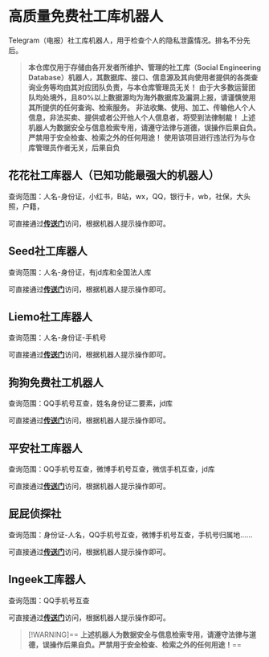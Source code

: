 # 高质量免费社工库机器人

Telegram（电报）社工库机器人，用于检查个人的隐私泄露情况。排名不分先后。

> **本仓库仅用于存储由各开发者所维护、管理的社工库（Social Engineering Database）机器人，其数据库、接口、信息源及其向使用者提供的各类查询业务等均由其对应团队负责，与本仓库管理员无关！**
> **由于大多数运营团队均处境外，且80%以上数据源均为海外数据库及漏洞上报，请谨慎使用其所提供的任何查询、检索服务。**
> **非法收集、使用、加工、传输他人个人信息，非法买卖、提供或者公开他人个人信息者，将受到法律制裁！**
> **上述机器人为数据安全与信息检索专用，请遵守法律与道德，误操作后果自负。严禁用于安全检查、检索之外的任何用途！**
> **使用该项目进行违法行为与仓库管理员作者无关，后果自负**

## 花花社工库器人（已知功能最强大的机器人）
查询范围：人名-身份证，小红书，B站，wx，QQ，银行卡，wb，社保，大头照，户籍，

可直接通过[**传送门**](https://t.me/sgkvipbot?start=vip_1243085)访问，根据机器人提示操作即可。

## Seed社工库器人
查询范围：人名-身份证，有jd库和全国法人库

可直接通过[**传送门**](https://t.me/SeedSGKBOT?start=0nr658ofr)访问，根据机器人提示操作即可。

## Liemo社工库器人
查询范围：人名-身份证-手机号

可直接通过[**传送门**](https://t.me/hh_liemo_bot?start=6781058433)访问，根据机器人提示操作即可。

## 狗狗免费社工机器人
查询范围：QQ手机号互查，姓名身份证二要素，jd库

可直接通过[**传送门**](https://t.me/DogeSGK_bot?start=6781058433)访问，根据机器人提示操作即可。

## 平安社工库器人
查询范围：QQ手机号互查，微博手机号互查，微信手机互查，jd库

可直接通过[**传送门**](https://t.me/pingansgk_bot?start=rYspn9zFwy)访问，根据机器人提示操作即可。

## 屁屁侦探社
查询范围：身份证-人名，QQ手机号互查，微博手机号互查，手机号归属地……

可直接通过[**传送门**](http://t.me/ppsgk_bot?start=6781058433)访问，根据机器人提示操作即可。

## Ingeek工库器人
查询范围：QQ手机号互查

可直接通过[**传送门**](https://t.me/ingeeksgkbot?start=Njc4MTA1ODQzMw==)访问，根据机器人提示操作即可。

> [!WARNING]\==
> **上述机器人为数据安全与信息检索专用，请遵守法律与道德，误操作后果自负。严禁用于安全检查、检索之外的任何用途！**==

